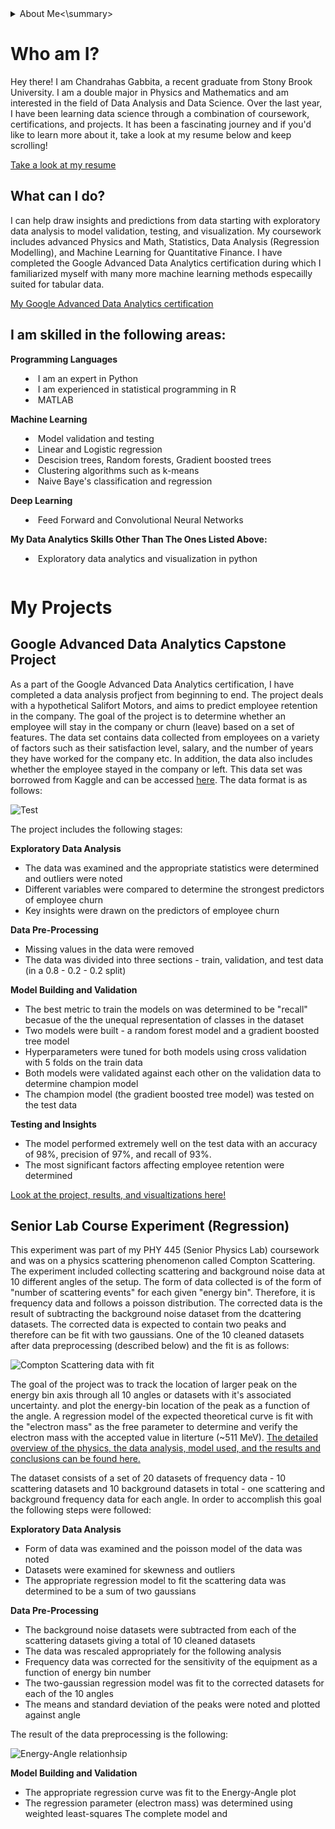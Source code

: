 <details>
  <summary>About Me<\summary>
    
  # Who am I?
  Hey there! I am Chandrahas Gabbita, a recent graduate from Stony Brook University. I am a double major in Physics and Mathematics and am interested in the        field of Data Analysis and Data Science. Over the last year, I have been learning data science through a combination of coursework, certifications, and           projects. It has been a fascinating journey and if you'd like to learn more about it, take a look at my resume below and keep scrolling!

  [Take a look at my resume](https://github.com/gabbita-ss/Portfolio/blob/main/CG%20.pdf)

  ## What can I do?
  I can help draw insights and predictions from data starting with exploratory data analysis to model validation, testing, and visualization. My coursework         includes advanced Physics and Math, Statistics, Data Analysis (Regression Modelling), and Machine Learning for Quantitative Finance. I have completed the         Google Advanced Data Analytics certification during which I familiarized myself with many more machine learning methods especailly suited for tabular data.

  [My Google Advanced Data Analytics certification](https://github.com/gabbita-ss/Portfolio/blob/main/Certification.pdf)

  ## I am skilled in the following areas:

  **Programming Languages**
  - I am an expert in Python
  - I am experienced in statistical programming in R
  - MATLAB

  **Machine Learning**
  - Model validation and testing
  - Linear and Logistic regression
  - Descision trees, Random forests, Gradient boosted trees
  - Clustering algorithms such as k-means
  - Naive Baye's classification and regression

  **Deep Learning** 
  - Feed Forward and Convolutional Neural Networks

  **My Data Analytics Skills Other Than The Ones Listed Above:**
  - Exploratory data analytics and visualization in python

</details>


# My Projects 

## Google Advanced Data Analytics Capstone Project
As a part of the Google Advanced Data Analytics certification, I have completed a data analysis profject from beginning to end. The project deals with a hypothetical Salifort Motors, and aims to predict employee retention in the company. The goal of the project is to determine whether an employee will stay in the company or churn (leave) based on a set of features. The data set contains data collected from employees on a variety of factors such as their satisfaction level, salary, and the number of years they have worked for the company etc. In addition, the data also includes whether the employee stayed in the company or left. This data set was borrowed from Kaggle and can be accessed [here](https://www.kaggle.com/datasets/leviiiest/salifort-motor-hr-dataset?select=HR_capstone_dataset.csv). The data format is as follows:

![Test](https://raw.githubusercontent.com/gabbita-ss/Portfolio/main/docs/assests/images/Google-data-format.jpg)

The project includes the following stages:

**Exploratory Data Analysis**
- The data was examined and the appropriate statistics were determined and outliers were noted
- Different variables were compared to determine the strongest predictors of employee churn
- Key insights were drawn on the predictors of employee churn

**Data Pre-Processing**
- Missing values in the data were removed
- The data was divided into three sections - train, validation, and test data (in a 0.8 - 0.2 - 0.2 split)

**Model Building and Validation**
- The best metric to train the models on was determined to be "recall" becasue of the the unequal representation of classes in the dataset
- Two models were built - a random forest model and a gradient boosted tree model
- Hyperparameters were tuned for both models using cross validation with 5 folds on the train data
- Both models were validated against each other on the validation data to determine champion model
- The champion model (the gradient boosted tree model) was tested on the test data

**Testing and Insights**
- The model performed extremely well on the test data with an accuracy of 98%, precision of 97%, and recall of 93%.
- The most significant factors affecting employee retention were determined

[Look at the project, results, and visualtizations here!](https://nbviewer.org/github/gabbita-ss/Portfolio/blob/main/Google%20Advanced%20Data%20Analytics%20Project.ipynb)

## Senior Lab Course Experiment (Regression)
This experiment was part of my PHY 445 (Senior Physics Lab) coursework and was on a physics scattering phenomenon called Compton Scattering. The experiment included collecting scattering and background noise data at 10 different angles of the setup. The form of data collected is of the form of "number of scattering events" for each given "energy bin". Therefore, it is frequency data and follows a poisson distribution. The corrected data is the result of subtracting the background noise dataset from the dcattering datasets. The corrected data is expected to contain two peaks and therefore can be fit with two gaussians. One of the 10 cleaned datasets after data preprocessing (described below) and the fit is as follows:

![Compton Scattering data with fit](https://raw.githubusercontent.com/gabbita-ss/Portfolio/main/docs/assests/images/Compton-data-format_1.jpg)

The goal of the project was to track the location of larger peak on the energy bin axis through all 10 angles or datasets with it's associated uncertainty. and plot the energy-bin location of the peak as a function of the angle. A regression model of the expected theoretical curve is fit with the "electron mass" as the free parameter to determine and verify the electron mass with the accepted value in literture (~511 MeV). [The detailed overview of the physics, the data analysis, model used, and the results and conclusions can be found here.](https://github.com/gabbita-ss/Portfolio/blob/main/Compton.pdf) 

The dataset consists of a set of 20 datasets of frequency data - 10 scattering datasets and 10 background datasets in total - one scattering and background frequency data for each angle. In order to accomplish this goal the following steps were followed:

**Exploratory Data Analysis**
- Form of data was examined and the poisson model of the data was noted
- Datasets were examined for skewness and outliers
- The appropriate regression model to fit the scattering data was determined to be a sum of two gaussians  

**Data Pre-Processing**
- The background noise datasets were subtracted from each of the scattering datasets giving a total of 10 cleaned datasets
- The data was rescaled appropriately for the following analysis
- Frequency data was corrected for the sensitivity of the equipment as a function of energy bin number
- The two-gaussian regression model was fit to the corrected datasets for each of the 10 angles
- The means and standard deviation of the peaks were noted and plotted against angle

The result of the data preprocessing is the following:

![Energy-Angle relationhsip](https://raw.githubusercontent.com/gabbita-ss/Portfolio/main/docs/assests/images/Energy-Angle_1.jpg)

**Model Building and Validation**
- The appropriate regression curve was fit to the Energy-Angle plot
- The regression parameter (electron mass) was determined using weighted least-squares
  The complete model and   





